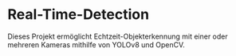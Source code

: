 # Real-Time-Detection
Dieses Projekt ermöglicht Echtzeit-Objekterkennung mit einer oder mehreren Kameras mithilfe von YOLOv8 und OpenCV. 
